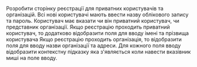 Розробити  сторінку реєстрації для приватних користувачів та організацій.
Всі нові користувачі мають ввести назву облікового запису та пароль.
Користувач має вказати чи він приватний користувач, чи представник організації.
Якщо реєстрацію проходить приватний користувач, то додатково відобразити поля для вводу імені та прізвища користувача
Якщо реєстрацію проходить організація, то відобразити поля для вводу назви організації та адреси.
Для кожного поля вводу відобразити контекстну підказку яка з'являється коли навести вказівник миші на поле вводу. 
